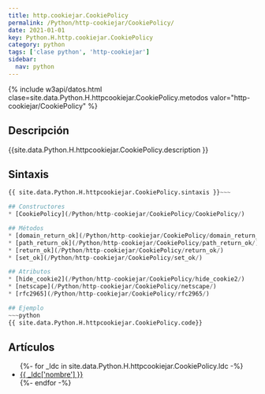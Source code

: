 ```yaml
---
title: http.cookiejar.CookiePolicy
permalink: /Python/http-cookiejar/CookiePolicy/
date: 2021-01-01
key: Python.H.http.cookiejar.CookiePolicy
category: python
tags: ['clase python', 'http-cookiejar']
sidebar: 
  nav: python
---
```


{% include w3api/datos.html clase=site.data.Python.H.httpcookiejar.CookiePolicy.metodos valor="http-cookiejar/CookiePolicy" %}

## Descripción
{{site.data.Python.H.httpcookiejar.CookiePolicy.description }}

## Sintaxis
~~~python
{{ site.data.Python.H.httpcookiejar.CookiePolicy.sintaxis }}~~~

## Constructores
* [CookiePolicy](/Python/http-cookiejar/CookiePolicy/CookiePolicy/)

## Métodos
* [domain_return_ok](/Python/http-cookiejar/CookiePolicy/domain_return_ok/)
* [path_return_ok](/Python/http-cookiejar/CookiePolicy/path_return_ok/)
* [return_ok](/Python/http-cookiejar/CookiePolicy/return_ok/)
* [set_ok](/Python/http-cookiejar/CookiePolicy/set_ok/)

## Atributos
* [hide_cookie2](/Python/http-cookiejar/CookiePolicy/hide_cookie2/)
* [netscape](/Python/http-cookiejar/CookiePolicy/netscape/)
* [rfc2965](/Python/http-cookiejar/CookiePolicy/rfc2965/)

## Ejemplo
~~~python
{{ site.data.Python.H.httpcookiejar.CookiePolicy.code}}
~~~

## Artículos
<ul>
{%- for _ldc in site.data.Python.H.httpcookiejar.CookiePolicy.ldc -%}
   <li>
       <a href="{{_ldc['url'] }}">{{ _ldc['nombre'] }}</a>
   </li>
{%- endfor -%}
</ul>
